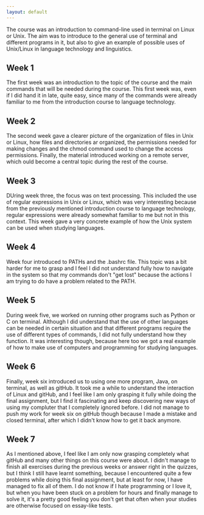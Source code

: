 ```yaml
---
layout: default
---
```


The course was an introduction to command-line used in terminal on Linux 
or Unix. The aim was to introduce to the general use of terminal and 
different programs in it, but also to give an example of possible uses 
of Unix/Linux in language technology and linguistics.

## Week 1
The first week was an introduction to the topic of the course and the 
main commands that will be needed during the course. This first week 
was, even if I did hand it in late, quite easy, since many of the 
commands were already familiar to me from the introduction course to 
language technology.

## Week 2
The second week gave a clearer picture of the organization of files in 
Unix or Linux, how files and directories ar organized, the permissions 
needed for making changes and the chmod command used to change the 
access permissions. Finally, the material introduced working on a remote 
server, which ould become a central topic during the rest of the course.

## Week 3
DUring week three, the focus was on text processing. This included the 
use of regular expressions in Unix or Linux, which was very interesting 
because from the previously mentioned introduction course to language 
technology, regular expressions were already somewhat familiar to me but 
not in this context. This week gave a very concrete example of how the 
Unix system can be used when studying languages.

## Week 4
Week four introduced to PATHs and the .bashrc file. This topic was a bit 
harder for me to grasp and I feel I did not understand fully how to 
navigate in the system so that my commands don't "get lost" because the 
actions I am trying to do have a problem related to the PATH.

## Week 5
During week five, we worked on running other programs such as Python or 
C on terminal. Although I did understand that the use of other languages 
can be needed in certain situation and that different programs require 
the use of different types of commands, I did not fully understand how 
they function. It was interesting though, because here too we got a real 
example of how to make use of computers and programming for studying 
languages.

## Week 6
Finally, week six introduced us to using one more program, Java, on 
terminal, as well as gitHub. It took me a while to understand the 
interaction of Linux and gitHub, and I feel like I am only grasping it 
fully while doing the final assignment, but I find it fascinating and 
keep discovering new ways of using my compluter that I completely 
ignored before. I did not manage to push my work for week six on gitHub 
though because I made a mistake and closed terminal, after which I 
didn't know how to get it back anymore.

## Week 7
As I mentioned above, I feel like I am only now grasping completely what 
gitHub and many other things on this course were about. I didn't manage 
to finish all exercises during the previous weeks or answer right in the 
quizzes, but I think I still have learnt something, because I 
encountered quite a few problems while doing this final assignment, but 
at least for now, I have managed to fix all of them. I do not know if I 
hate programming or I love it, but when you have been stuck on a problem 
for hours and finally manage to solve it, it's a pretty good feeling you 
don't get that often when your studies are otherwise focused on 
essay-like tests.
